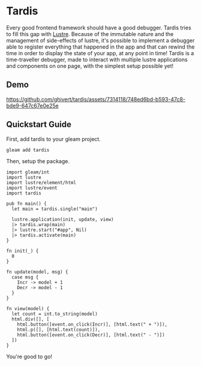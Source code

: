 # Tardis

<!-- [![Package Version](https://img.shields.io/hexpm/v/tardis)](https://hex.pm/packages/tardis)
[![Hex Docs](https://img.shields.io/badge/hex-docs-ffaff3)](https://hexdocs.pm/tardis/) -->

Every good frontend framework should have a good debugger. Tardis tries to fill
this gap with [Lustre](https://hexdocs.pm/lustre). Because of the immutable nature and the management of side-effects of lustre, it's possible to implement a debugger able to register everything that happened in the app and that can rewind the time in order to display the state of your app, at any point in time! Tardis is a time-traveller debugger, made to interact with multiple lustre applications and components on one page, with the simplest setup possible yet!

## Demo

https://github.com/ghivert/tardis/assets/7314118/748ed6bd-b593-47c8-bde9-647c67e0e25e

## Quickstart Guide

First, add tardis to your gleam project.

```sh
gleam add tardis
```

Then, setup the package.

```gleam
import gleam/int
import lustre
import lustre/element/html
import lustre/event
import tardis

pub fn main() {
  let main = tardis.single("main")

  lustre.application(init, update, view)
  |> tardis.wrap(main)
  |> lustre.start("#app", Nil)
  |> tardis.activate(main)
}

fn init(_) {
  0
}

fn update(model, msg) {
  case msg {
    Incr -> model + 1
    Decr -> model - 1
  }
}

fn view(model) {
  let count = int.to_string(model)
  html.div([], [
    html.button([event.on_click(Incr)], [html.text(" + ")]),
    html.p([], [html.text(count)]),
    html.button([event.on_click(Decr)], [html.text(" - ")])
  ])
}
```

You're good to go!
